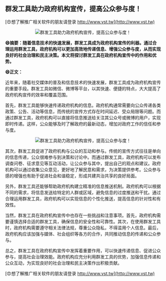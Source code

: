 ## **群发工具助力政府机构宣传，提高公众参与度！**

[😍想了解推广相关软件的朋友请登录 http://www.vst.tw](http://www.vst.tw)

 <center><img src="https://vst.tw/MP4/tuiguang/png/4.png" alt="群发工具助力政府机构宣传，提高公众参与度！"></center>

**😄摘要：随着信息技术的快速发展，群发工具成为政府机构宣传的利器。通过合理运用群发工具，政府机构可以更加高效地传递信息、增强公众参与度，从而实现良好的社会治理和民主决策。本文将探讨群发工具在政府机构宣传中的作用和优势。**

**😄正文：**

近年来，随着社交媒体的普及和信息技术的快速发展，群发工具成为政府机构宣传的重要手段。群发工具如微信、微博等平台，以其快速、便捷的特点，大大提高了政府机构宣传的效率和覆盖范围。

首先，群发工具能够快速传递政府机构的信息。政府机构通常需要向公众传递各类政策、公告、活动等信息，而传统的宣传方式存在时间延迟、受众局限等问题。而通过群发工具，政府机构可以直接将信息推送给关注其公众号或微博的用户，实现即时传递。这样，公众能够及时了解政府的最新动态，增加对政府工作的信任和参与度。

 <center><img src="https://vst.tw/MP4/tuiguang/png/3.png" alt="群发工具助力政府机构宣传，提高公众参与度！"></center>

其次，群发工具促进了政府机构与公众的互动和参与。传统的宣传方式往往是单向的信息传递，公众很难参与到决策和讨论中。而通过群发工具，政府机构可以发布调查问卷、征求意见等互动活动，让公众参与其中，提出自己的观点和建议。政府机构可以通过收集公众意见，更好地了解民意和需求，为决策提供参考。公众参与感的增强也有助于促进社会和谐稳定，形成共建共治共享的良好局面。

另外，群发工具还能够帮助政府机构建立精准的信息推送机制。政府机构可以根据不同的需求，将信息发送给特定的人群或区域，避免信息的过度推送和干扰。通过合理运用群发工具，政府机构可以实现信息的个性化推送，提高信息的针对性和有效性。

当然，群发工具在政府机构宣传中也存在一些挑战和注意事项。首先，政府机构需要谨慎选择合适的群发工具，确保信息的安全性和可靠性。其次，在使用群发工具时，政府机构需要遵守相关法律法规，尊重公众隐私，不得滥用个人信息。最后，政府机构应该加强与媒体、社会组织等各方的合作，共同推动信息的传递和公众参与。

总之，群发工具在政府机构宣传中发挥着重要作用，可以快速传递信息、促进公众参与，提高社会治理效能。政府机构应充分利用群发工具的优势，加强信息传递和公众互动，为实现良好的社会治理和民主决策作出积极贡献。

[😍想了解推广相关软件的朋友请登录 http://www.vst.tw](http://www.vst.tw)



